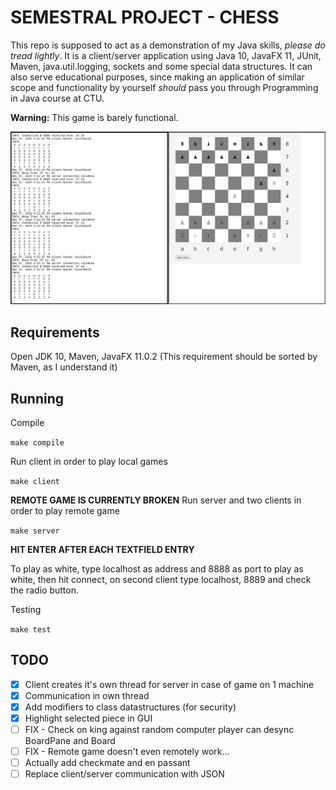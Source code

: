 # SEMESTRAL PROJECT - CHESS

This repo is supposed to act as a demonstration of my Java skills, *please do tread lightly*. It is a client/server application using Java 10, JavaFX 11, JUnit, Maven, java.util.logging, sockets and some special data structures. It can also serve educational purposes, since making an application of similar scope and functionality by yourself *should* pass you through Programming in Java course at CTU.

**Warning:** This game is barely functional.

![Screenshot](img.jpg)

## Requirements

Open JDK 10, Maven, JavaFX 11.0.2 (This requirement should be sorted by Maven, as I understand it)

## Running

Compile

`
	make compile
`

Run client in order to play local games

`
	make client
`

**REMOTE GAME IS CURRENTLY BROKEN**
Run server and two clients in order to play remote game

`
	make server
`

**HIT ENTER AFTER EACH TEXTFIELD ENTRY**

To play as white, type localhost as address and 8888 as port to play as white, 
then hit connect, on second client type localhost, 8889 and check
the radio button.

Testing

`
	make test
`

## TODO
* [x] Client creates it's own thread for server in case of game on 1 machine
* [x] Communication in own thread
* [x] Add modifiers to class datastructures (for security)
* [x] Highlight selected piece in GUI
* [ ] FIX - Check on king against random computer player can desync BoardPane and Board
* [ ] FIX - Remote game doesn't even remotely work...
* [ ] Actually add checkmate and en passant
* [ ] Replace client/server communication with JSON
